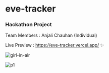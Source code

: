 # eve-tracker

### Hackathon Project

Team Members : Anjali Chauhan (Individual)

Live Preview :  https://eve-tracker.vercel.app/  ✨

![girl-in-air](https://user-images.githubusercontent.com/56559378/211193715-67c85d3b-d9be-4a6b-901c-3003de17d236.jpg)

![p1](https://user-images.githubusercontent.com/56559378/211193751-02faf28e-97e8-467e-be67-af85e40458d8.png)
